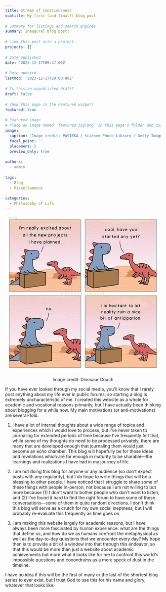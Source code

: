 ```yaml
---
title: Stream of Consciousness
subtitle: My first (and final?) blog post

# Summary for listings and search engines
summary: Inaugural blog post!

# Link this post with a project
projects: []

# Date published
date: '2023-12-17T09:47:00Z'

# Date updated
lastmod: '2023-12-17T20:00:00Z'

# Is this an unpublished draft?
draft: false

# Show this page in the Featured widget?
featured: true

# Featured image
# Place an image named `featured.jpg/png` in this page's folder and customize its options here.
image:
  caption: 'Image credit: PASIEKA / Science Photo Library / Getty Images'
  focal_point: ''
  placement: 2
  preview_only: true

authors:
  - admin

tags:
  - Blog
  - Miscellaneous

categories:
  - Philosophy of Life
---
```


<p align = "center">
<img src = "dinosandcomics_projects.jpeg">
</p>
<p align = "center">
Image credit: Dinosaur Couch
</p>

If you have ever looked through my social media, you'll know that I rarely post anything about my life ever in public forums, so starting a blog is extremely uncharacteristic of me. I created this website as a whole for academic and vocational reasons primarily, but I have actually been thinking about blogging for a while now. My main motivations (or anti-motivations) are several-fold:

1. I have a lot of internal thoughts about a wide range of topics and experiences which I would love to process, but I've never taken to journaling for extended periods of time because I've frequently felt that, while some of my thoughts do need to be processed privately, there are many that are developed enough that journaling them would just become an echo chamber. This blog will hopefully be for those ideas and revelations which are far enough in maturity to be sharable—the learnings and realizations I have had in my journey of life.

2. I am not doing this blog for anyone or any audience (so don't expect posts with any regularity), but I do hope to write things that will be a blessing to other people. I have noticed that I struggle to share some of these things with people in-person, not because I am not willing to but more because (1) I don't want to bother people who don't want to listen, and (2) I've found it hard to find the right forum to have some of these conversations—some of them in quite random directions. I don't think this blog will serve as a crutch for my own social ineptness, but I will probably re-evaluate this frequently as time goes on.

3. I am making this website largely for academic reasons, but I have always been more fascinated by human experience: what are the things that define us, and how do we as humans confront the metaphysical as well as the day-to-day questions that we encounter every day? My hope then is to provide a bit of a window into that through this endeavor, so that this would be more than just a website about academic achievements but more what it looks like for me to confront this world's impossible questions and conondrums as a mere speck of dust in the timeline.

I have no idea if this will be the first of many or the last of the shortest blog series to ever exist, but I trust God to use this for his name and glory, whatever that looks like.